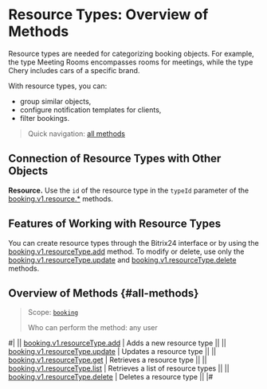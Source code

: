 # Resource Types: Overview of Methods

Resource types are needed for categorizing booking objects. For example, the type Meeting Rooms encompasses rooms for meetings, while the type Chery includes cars of a specific brand.

With resource types, you can:
- group similar objects,
- configure notification templates for clients,
- filter bookings.

> Quick navigation: [all methods](#all-methods)

## Connection of Resource Types with Other Objects

**Resource.** Use the `id` of the resource type in the `typeId` parameter of the [booking.v1.resource.*](../index.md) methods.

## Features of Working with Resource Types

You can create resource types through the Bitrix24 interface or by using the [booking.v1.resourceType.add](./booking-v1-resourcetype-add.md) method. To modify or delete, use only the [booking.v1.resourceType.update](./booking-v1-resourcetype-update.md) and [booking.v1.resourceType.delete](./booking-v1-resourcetype-delete.md) methods.

## Overview of Methods {#all-methods}

> Scope: [`booking`](../../../scopes/permissions.md)
>
> Who can perform the method: any user

#|
|| [booking.v1.resourceType.add](./booking-v1-resourcetype-add.md) | Adds a new resource type ||
|| [booking.v1.resourceType.update](./booking-v1-resourcetype-update.md) | Updates a resource type ||
|| [booking.v1.resourceType.get](./booking-v1-resourcetype-get.md) | Retrieves a resource type ||
|| [booking.v1.resourceType.list](./booking-v1-resourcetype-list.md) | Retrieves a list of resource types ||
|| [booking.v1.resourceType.delete](./booking-v1-resourcetype-delete.md) | Deletes a resource type ||
|#